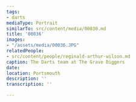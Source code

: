 ```yaml
---
tags:
- darts
mediaType: Portrait
similarTo: src/content/media/00030.md
title: '00036'
images:
- "/assets/media/00036.JPG"
relatedPeople:
- src/content/people/reginald-arthur-wilson.md
caption: The Darts team at The Grave Diggers
date: 
location: Portsmouth
description: ''
transcription: ''

---
```

